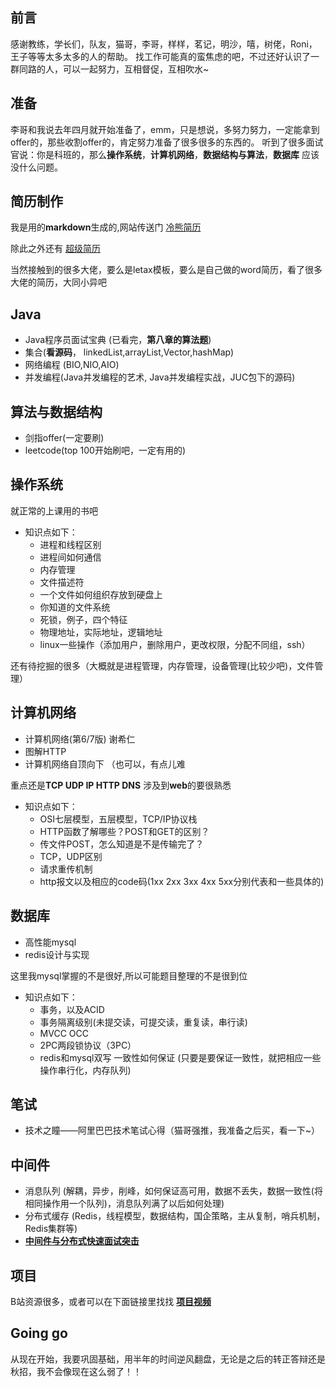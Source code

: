 ## 前言

感谢教练，学长们，队友，猫哥，李哥，样样，茗记，明沙，嘻，树佬，Roni，王子等等太多太多的人的帮助。
找工作可能真的蛮焦虑的吧，不过还好认识了一群同路的人，可以一起努力，互相督促，互相吹水~


## 准备

李哥和我说去年四月就开始准备了，emm，只是想说，多努力努力，一定能拿到offer的，那些收割offer的，肯定努力准备了很多很多的东西的。
听到了很多面试官说：你是科班的，那么**操作系统**，**计算机网络**，**数据结构与算法**，**数据库** 应该没什么问题。
## 简历制作
我是用的**markdown**生成的,网站传送门 [冷熊简历](http://cv.ftqq.com/)

除此之外还有 [超级简历](https://www.wondercv.com/)

当然接触到的很多大佬，要么是letax模板，要么是自己做的word简历，看了很多大佬的简历，大同小异吧

## Java​

- Java程序员面试宝典 (已看完，**第八章的算法题**)
- 集合(**看源码**， linkedList,arrayList,Vector,hashMap)
- 网络编程 (BIO,NIO,AIO)
- 并发编程(Java并发编程的艺术, Java并发编程实战，JUC包下的源码)

## 算法与数据结构

- 剑指offer(一定要刷)
- leetcode(top 100开始刷吧，一定有用的)

## 操作系统

就正常的上课用的书吧

- 知识点如下：
   - 进程和线程区别
   - 进程间如何通信
   - 内存管理 
   - 文件描述符
   - 一个文件如何组织存放到硬盘上
   - 你知道的文件系统
   - 死锁，例子，四个特征
   - 物理地址，实际地址，逻辑地址
   - linux一些操作（添加用户，删除用户，更改权限，分配不同组，ssh）

还有待挖掘的很多（大概就是进程管理，内存管理，设备管理(比较少吧)，文件管理）

## 计算机网络

- 计算机网络(第6/7版) 谢希仁
- 图解HTTP 
- 计算机网络自顶向下 （也可以，有点儿难

重点还是**TCP UDP IP HTTP DNS**
涉及到**web**的要很熟悉

- 知识点如下：
    - OSI七层模型，五层模型，TCP/IP协议栈
    - HTTP函数了解哪些？POST和GET的区别？
    - 传文件POST，怎么知道是不是传输完了？
    - TCP，UDP区别
    - 请求重传机制
    - http报文以及相应的code码(1xx 2xx 3xx 4xx 5xx分别代表和一些具体的)

## 数据库

- 高性能mysql
- redis设计与实现

这里我mysql掌握的不是很好,所以可能题目整理的不是很到位
- 知识点如下：
    - 事务，以及ACID
    - 事务隔离级别(未提交读，可提交读，重复读，串行读)
    - MVCC OCC
    - 2PC两段锁协议（3PC）
    - redis和mysql双写 一致性如何保证 (只要是要保证一致性，就把相应一些操作串行化，内存队列)

## 笔试

- 技术之瞳——阿里巴巴技术笔试心得（猫哥强推，我准备之后买，看一下~）

## 中间件

- 消息队列 (解耦，异步，削峰，如何保证高可用，数据不丢失，数据一致性(将相同操作用一个队列)，消息队列满了以后如何处理)
- 分布式缓存 (Redis，线程模型，数据结构，国企策略，主从复制，哨兵机制，Redis集群等)
- **[中间件与分布式快速面试突击](https://github.com/doocs/advanced-java)​**

## 项目

B站资源很多，或者可以在下面链接里找找
**[项目视频](https://www.leiyun.org/sf/8a9f0eb75aced5731b91fc109c9aba44.html)**

## Going go
从现在开始，我要巩固基础，用半年的时间逆风翻盘，无论是之后的转正答辩还是秋招，我不会像现在这么弱了！！